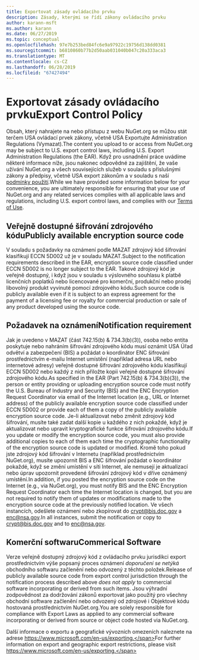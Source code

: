 ```yaml
---
title: Exportovat zásady ovládacího prvku
description: Zásady, kterými se řídí zákony ovládacího prvku
author: karann-msft
ms.author: karann
ms.date: 06/27/2019
ms.topic: conceptual
ms.openlocfilehash: 97e7b253bed84fc6e9a97922c19756d138dd0381
ms.sourcegitcommit: b6810860b77b2d50aab031040b047c20a333aca3
ms.translationtype: MT
ms.contentlocale: cs-CZ
ms.lasthandoff: 06/28/2019
ms.locfileid: "67427494"
---
```

# <a name="export-control-policy"></a><span data-ttu-id="b3d23-103">Exportovat zásady ovládacího prvku</span><span class="sxs-lookup"><span data-stu-id="b3d23-103">Export Control Policy</span></span>

<span data-ttu-id="b3d23-104">Obsah, který nahrajete na nebo přístupu z webu NuGet.org se můžou stát terčem USA ovládací prvek zákony, včetně USA Exportujte Administration Regulations (Vymazat).</span><span class="sxs-lookup"><span data-stu-id="b3d23-104">The content you upload to or access from NuGet.org may be subject to U.S. export control laws, including U.S. Export Administration Regulations (the EAR).</span></span>  <span data-ttu-id="b3d23-105">Když pro usnadnění práce uvádíme některé informace níže, jsou nakonec odpovědné za zajištění, že vaše užívání NuGet.org a všech souvisejících služeb v souladu s příslušnými zákony a předpisy, včetně USA export zákonům a v souladu s naší [podmínky použití](https://www.nuget.org/policies/Terms).</span><span class="sxs-lookup"><span data-stu-id="b3d23-105">While we have provided some information below for your convenience, you are ultimately responsible for ensuring that your use of NuGet.org and any related services complies with all applicable laws and regulations, including U.S. export control laws, and complies with our [Terms of Use](https://www.nuget.org/policies/Terms).</span></span>

## <a name="publicly-available-encryption-source-code"></a><span data-ttu-id="b3d23-106">Veřejně dostupné šifrování zdrojového kódu</span><span class="sxs-lookup"><span data-stu-id="b3d23-106">Publicly available encryption source code</span></span>

<span data-ttu-id="b3d23-107">V souladu s požadavky na oznámení podle MAZAT zdrojový kód šifrování klasifikují ECCN 5D002 už je v souladu MAZAT.</span><span class="sxs-lookup"><span data-stu-id="b3d23-107">Subject to the notification requirements described in the EAR, encryption source code classified under ECCN 5D002 is no longer subject to the EAR.</span></span>  <span data-ttu-id="b3d23-108">Takové zdrojový kód je veřejně dostupný, i když jsou v souladu s výslovného souhlasu k platbě licenčních poplatků nebo licencované pro komerční, produkční nebo prodej libovolný produkt vyvinuté pomocí zdrojového kódu.</span><span class="sxs-lookup"><span data-stu-id="b3d23-108">Such source code is publicly available even if it is subject to an express agreement for the payment of a licensing fee or royalty for commercial production or sale of any product developed using the source code.</span></span>

## <a name="notification-requirement"></a><span data-ttu-id="b3d23-109">Požadavek na oznámení</span><span class="sxs-lookup"><span data-stu-id="b3d23-109">Notification requirement</span></span>

<span data-ttu-id="b3d23-110">Jak je uvedeno v MAZAT (část 742.15(b) & 734.3(b)(3)), osoba nebo entita poskytuje nebo nahráním šifrování zdrojového kódu musí oznámit USA Úřad odvětví a zabezpečení (BIS) a požádat o koordinátor ENC šifrování prostřednictvím e-mailu Internet umístění (například adresa URL nebo internetové adresy) veřejně dostupné šifrování zdrojového kódu klasifikují ECCN 5D002 nebo každý z nich přiložte kopii veřejně dostupné šifrování zdrojového kódu.</span><span class="sxs-lookup"><span data-stu-id="b3d23-110">As specified in the EAR (Part 742.15(b) & 734.3(b)(3)), the person or entity providing or uploading encryption source code must notify the U.S. Bureau of Industry and Security (BIS) and the ENC Encryption Request Coordinator via email of the Internet location (e.g., URL or Internet address) of the publicly available encryption source code classified under ECCN 5D002 or provide each of them a copy of the publicly available encryption source code.</span></span> <span data-ttu-id="b3d23-111">Je-li aktualizovat nebo změnit zdrojový kód šifrování, musíte také zadat další kopie u každého z nich pokaždé, když je aktualizovat nebo upravit kryptografické funkce šifrování zdrojového kódu.</span><span class="sxs-lookup"><span data-stu-id="b3d23-111">If you update or modify the encryption source code, you must also provide additional copies to each of them each time the cryptographic functionality of the encryption source code is updated or modified.</span></span> <span data-ttu-id="b3d23-112">Kromě toho pokud jste zdrojový kód šifrování v Internetu (například prostřednictvím NuGet.org), musíte upozornit BIS a ENC šifrování požádat o koordinátor pokaždé, když se změní umístění v síti Internet, ale nemusejí je aktualizací nebo úprav upozornit provedené šifrování zdrojový kód v dříve oznámený umístění.</span><span class="sxs-lookup"><span data-stu-id="b3d23-112">In addition, if you posted the encryption source code on the Internet (e.g., via NuGet.org), you must notify BIS and the ENC Encryption Request Coordinator each time the Internet location is changed, but you are not required to notify them of updates or modifications made to the encryption source code at the previously notified location.</span></span> <span data-ttu-id="b3d23-113">Ve všech instancích, odešlete oznámení nebo zkopírovat do crypt@bis.doc.gov a enc@nsa.gov.</span><span class="sxs-lookup"><span data-stu-id="b3d23-113">In all instances, submit the notification or copy to crypt@bis.doc.gov and to enc@nsa.gov.</span></span>

## <a name="commerical-software"></a><span data-ttu-id="b3d23-114">Komerční softwaru</span><span class="sxs-lookup"><span data-stu-id="b3d23-114">Commerical Software</span></span>

<span data-ttu-id="b3d23-115">Verze veřejně dostupný zdrojový kód z ovládacího prvku jurisdikci export prostřednictvím výše popsaný proces oznámení *doporučení se netýká* obchodního softwaru začlenění nebo odvozený z těchto položek.</span><span class="sxs-lookup"><span data-stu-id="b3d23-115">Release of publicly available source code from export control jurisdiction through the notification process described above *does not apply* to commercial software incorporating or derived from such items.</span></span>  <span data-ttu-id="b3d23-116">Jsou výhradní zodpovědnost za dodržování zákonů exportovat jako použitý pro všechny obchodní software začlenění nebo odvozený od zdrojové i Objektové kódu hostovaná prostřednictvím NuGet.org.</span><span class="sxs-lookup"><span data-stu-id="b3d23-116">You are solely responsible for compliance with Export Laws as applied to any commercial software incorporating or derived from source or object code hosted via NuGet.org.</span></span>

<span data-ttu-id="b3d23-117">Další informace o exportu a geografické vývozních omezeních naleznete na adrese https://www.microsoft.com/en-us/exporting.</span><span class="sxs-lookup"><span data-stu-id="b3d23-117">For further information on export and geographic export restrictions, please visit https://www.microsoft.com/en-us/exporting.</span></span>
